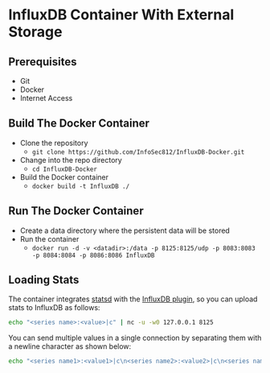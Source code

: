 InfluxDB Container With External Storage
========================================

Prerequisites
-------------

* Git
* Docker
* Internet Access

Build The Docker Container
--------------------------

* Clone the repository
  * ```git clone https://github.com/InfoSec812/InfluxDB-Docker.git```
* Change into the repo directory
  * ```cd InfluxDB-Docker```
* Build the Docker container
  * ```docker build -t InfluxDB ./```

Run The Docker Container
------------------------

* Create a data directory where the persistent data will be stored <datadir>
* Run the container
  * ```docker run -d -v <datadir>:/data -p 8125:8125/udp -p 8083:8083 -p 8084:8084 -p 8086:8086 InfluxDB```

Loading Stats
-------------

The container integrates [statsd](https://github.com/etsy/statsd/) with the [InfluxDB plugin](https://github.com/bernd/statsd-influxdb-backend), so you can upload stats to InfluxDB as follows:

```bash
echo "<series name>:<value>|c" | nc -u -w0 127.0.0.1 8125
```

You can send multiple values in a single connection by separating them with a newline character as shown below:

```bash
echo "<series name1>:<value1>|c\n<series name2>:<value2>|c\n<series name3>:<value3>|c" | nc -u -w0 127.0.0.1 8125
```
